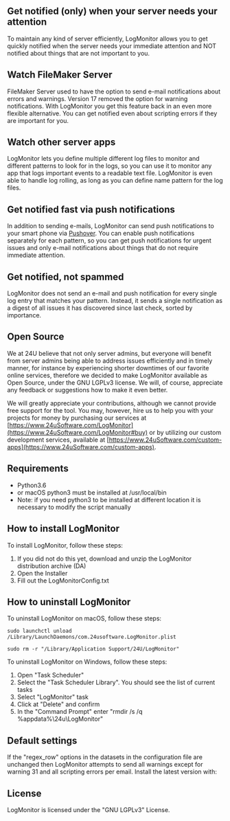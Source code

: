 Get notified (only) when your server needs your attention
----

To maintain any kind of server efficiently, LogMonitor allows you to get quickly notified when the server needs your immediate attention and NOT notified about things that are not important to you.


Watch FileMaker Server
-

FileMaker Server used to have the option to send e-mail notifications about errors and warnings. Version 17 removed the option for warning notifications. With LogMonitor you get this feature back in an even more flexible alternative. You can get notified even about scripting errors if they are important for you.


Watch other server apps
-

LogMonitor lets you define multiple different log files to monitor and different patterns to look for in the logs, so you can use it to monitor any app that logs important events to a readable text file. LogMonitor is even able to handle log rolling, as long as you can define name pattern for the log files.


Get notified fast via push notifications
-

In addition to sending e-mails, LogMonitor can send push notifications to your smart phone via [Pushover](https://pushover.net). You can enable push notifications separately for each pattern, so you can get push notifications for urgent issues and only e-mail notifications about things that do not require immediate attention.


Get notified, not spammed
-

LogMonitor does not send an e-mail and push notification for every single log entry that matches your pattern. Instead, it sends a single notification as a digest of all issues it has discovered since last check, sorted by importance.


Open Source
-

We at 24U believe that not only server admins, but everyone will benefit from server admins being able to address issues efficiently and in timely manner, for instance by experiencing shorter downtimes of our favorite online services, therefore we decided to make LogMonitor available as Open Source, under the GNU LGPLv3 license. We will, of course, appreciate any feedback or suggestions how to make it even better.

We will greatly appreciate your contributions, although we cannot provide free support for the tool. You may, however, hire us to help you with your projects for money by purchasing our services at [https://www.24uSoftware.com/LogMonitor](https://www.24uSoftware.com/LogMonitor#buy) or by utilizing our custom development services, available at [https://www.24uSoftware.com/custom-apps](https://www.24uSoftware.com/custom-apps).


Requirements
--

* Python3.6
* or macOS python3 must be installed at /usr/local/bin
* Note: if you need python3 to be installed at different location it is necessary to modify the script manually


How to install LogMonitor
--

To install LogMonitor, follow these steps:

1. If you did not do this yet, download and unzip the LogMonitor distribution archive (DA)
2. Open the Installer
3. Fill out the LogMonitorConfig.txt

How to uninstall LogMonitor
--

To uninstall LogMonitor on macOS, follow these steps:

~~~
sudo launchctl unload /Library/LaunchDaemons/com.24usoftware.LogMonitor.plist

sudo rm -r "/Library/Application Support/24U/LogMonitor"
~~~

To uninstall LogMonitor on Windows, follow these steps:

1. Open "Task Scheduler"
2. Select the "Task Scheduler Library". You should see the list of current tasks
3. Select "LogMonitor" task
4. Click at "Delete" and confirm
5. In the "Command Prompt" enter "rmdir /s /q %appdata%\24u\LogMonitor"

Default settings
--

If the "regex_row" options in the datasets in the configuration file are unchanged then LogMonitor attempts to send all warnings except for warning 31 and all scripting errors per email.
Install the latest version with:

License
--

LogMonitor is licensed under the "GNU LGPLv3" License.









